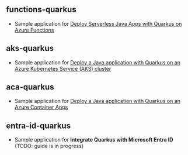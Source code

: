 ## functions-quarkus

- Sample application for [Deploy Serverless Java Apps with Quarkus on Azure Functions](https://learn.microsoft.com/en-us/azure/azure-functions/functions-create-first-quarkus)

## aks-quarkus

- Sample application for [Deploy a Java application with Quarkus on an Azure Kubernetes Service (AKS) cluster](https://learn.microsoft.com/en-us/azure/aks/howto-deploy-java-quarkus-app)

## aca-quarkus

- Sample application for [Deploy a Java application with Quarkus on an Azure Container Apps](https://learn.microsoft.com/azure/developer/java/ee/deploy-java-quarkus-app)

## entra-id-quarkus

- Sample application for **Integrate Quarkus with Microsoft Entra ID** (TODO: guide is in progress)
